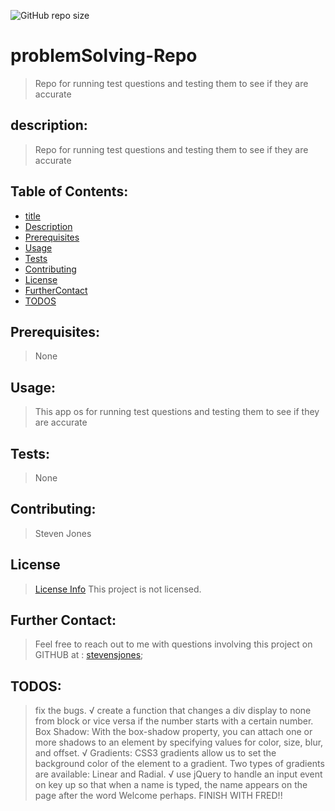 ![GitHub repo size](https://img.shields.io/github/repo-size/stevensjones/problemSolving-Repo)

# problemSolving-Repo
> Repo for running test questions and testing them to see if they are accurate

## description: 
> Repo for running test questions and testing them to see if they are accurate

## Table of Contents:
- [title](#title)
- [Description](#Description)
- [Prerequisites](#Prerequisites)
- [Usage](#Usage)
- [Tests](#Tests)
- [Contributing](#Contributing)
- [License](#License)
- [FurtherContact](#FurtherContact)
- [TODOS](#TODOS)

## Prerequisites:
> None
    
## Usage:
> This app os for running test questions and testing them to see if they are accurate
    
## Tests:
> None
    
## Contributing:
> Steven Jones
    
## License
> [License Info](https://opensource.org/licenses/lot )
This project is not licensed. 

## Further Contact:
> Feel free to reach out to me with questions involving this project on GITHUB at : [stevensjones](https://github.com/stevensjones);

## TODOS: 
> fix the bugs. √
> create a function that changes a div display to none from block or vice versa if the number starts with a certain number.
> Box Shadow: With the box-shadow property, you can attach one or more shadows to an element by specifying values for color, size, blur, and offset. √
> Gradients: CSS3 gradients allow us to set the background color of the element to a gradient. Two types of gradients are available: Linear and Radial. √
> use jQuery to handle an input event on key up so that when a name is typed, the name appears on the page after the word Welcome perhaps. FINISH WITH FRED!!
>
